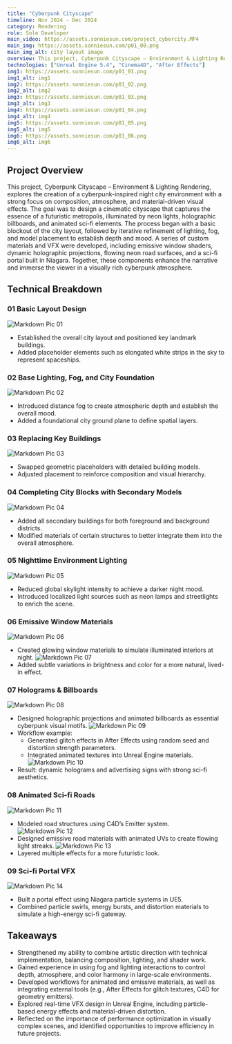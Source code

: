 ```yaml
---
title: "Cyberpunk Cityscape"
timeline: Nov 2024 - Dec 2024
category: Rendering
role: Sole Developer
main_video: https://assets.sonniesun.com/project_cybercity.MP4
main_img: https://assets.sonniesun.com/p01_00.png
main_img_alt: city layout image
overview: This project, Cyberpunk Cityscape – Environment & Lighting Rendering, explores the creation of a cyberpunk-inspired night city environment with a strong focus on composition, atmosphere, and material-driven visual effects.
technologies: ["Unreal Engine 5.4", "Cinema4D", "After Effects"]
img1: https://assets.sonniesun.com/p01_01.png
img1_alt: img1
img2: https://assets.sonniesun.com/p01_02.png
img2_alt: img2
img3: https://assets.sonniesun.com/p01_03.png
img3_alt: img3
img4: https://assets.sonniesun.com/p01_04.png
img4_alt: img4
img5: https://assets.sonniesun.com/p01_05.png
img5_alt: img5
img6: https://assets.sonniesun.com/p01_06.png
img6_alt: img6
---
```


## Project Overview

This project, Cyberpunk Cityscape – Environment & Lighting Rendering, explores the creation of a cyberpunk-inspired night city environment with a strong focus on composition, atmosphere, and material-driven visual effects.
The goal was to design a cinematic cityscape that captures the essence of a futuristic metropolis, illuminated by neon lights, holographic billboards, and animated sci-fi elements. The process began with a basic blockout of the city layout, followed by iterative refinement of lighting, fog, and model placement to establish depth and mood.
A series of custom materials and VFX were developed, including emissive window shaders, dynamic holographic projections, flowing neon road surfaces, and a sci-fi portal built in Niagara. Together, these components enhance the narrative and immerse the viewer in a visually rich cyberpunk atmosphere.

## Technical Breakdown

### 01 Basic Layout Design

![Markdown Pic 01](https://assets.sonniesun.com/p01_c_01.png)
- Established the overall city layout and positioned key landmark buildings.
- Added placeholder elements such as elongated white strips in the sky to represent spaceships.

### 02 Base Lighting, Fog, and City Foundation
![Markdown Pic 02](https://assets.sonniesun.com/p01_c_02.png)
- Introduced distance fog to create atmospheric depth and establish the overall mood.
- Added a foundational city ground plane to define spatial layers.

### 03 Replacing Key Buildings
![Markdown Pic 03](https://assets.sonniesun.com/p01_c_03.png)
- Swapped geometric placeholders with detailed building models.
- Adjusted placement to reinforce composition and visual hierarchy.

### 04 Completing City Blocks with Secondary Models
![Markdown Pic 04](https://assets.sonniesun.com/p01_c_04.png)
- Added all secondary buildings for both foreground and background districts.
- Modified materials of certain structures to better integrate them into the overall atmosphere.

### 05 Nighttime Environment Lighting
![Markdown Pic 05](https://assets.sonniesun.com/p01_c_05.png)
- Reduced global skylight intensity to achieve a darker night mood.
- Introduced localized light sources such as neon lamps and streetlights to enrich the scene.

### 06 Emissive Window Materials
![Markdown Pic 06](https://assets.sonniesun.com/p01_c_06.png)
- Created glowing window materials to simulate illuminated interiors at night.
![Markdown Pic 07](https://assets.sonniesun.com/p01_c_07.png)
- Added subtle variations in brightness and color for a more natural, lived-in effect.

### 07 Holograms & Billboards
![Markdown Pic 08](https://assets.sonniesun.com/p01_c_08.png)
- Designed holographic projections and animated billboards as essential cyberpunk visual motifs.
![Markdown Pic 09](https://assets.sonniesun.com/p01_c_09.png)
- Workflow example:
  - Generated glitch effects in After Effects using random seed and distortion strength parameters.
  - Integrated animated textures into Unreal Engine materials.
![Markdown Pic 10](https://assets.sonniesun.com/p01_c_10.gif)
- Result: dynamic holograms and advertising signs with strong sci-fi aesthetics.

### 08 Animated Sci-fi Roads
![Markdown Pic 11](https://assets.sonniesun.com/p01_c_11.png)
- Modeled road structures using C4D’s Emitter system.
![Markdown Pic 12](https://assets.sonniesun.com/p01_c_12.png)
- Designed emissive road materials with animated UVs to create flowing light streaks.
![Markdown Pic 13](https://assets.sonniesun.com/p01_c_13.png)
- Layered multiple effects for a more futuristic look.

### 09 Sci-fi Portal VFX
![Markdown Pic 14](https://assets.sonniesun.com/p01_c_14.jpg)
- Built a portal effect using Niagara particle systems in UE5.
- Combined particle swirls, energy bursts, and distortion materials to simulate a high-energy sci-fi gateway.

## Takeaways

- Strengthened my ability to combine artistic direction with technical implementation, balancing composition, lighting, and shader work.
- Gained experience in using fog and lighting interactions to control depth, atmosphere, and color harmony in large-scale environments.
- Developed workflows for animated and emissive materials, as well as integrating external tools (e.g., After Effects for glitch textures, C4D for geometry emitters).
- Explored real-time VFX design in Unreal Engine, including particle-based energy effects and material-driven distortion.
- Reflected on the importance of performance optimization in visually complex scenes, and identified opportunities to improve efficiency in future projects.

